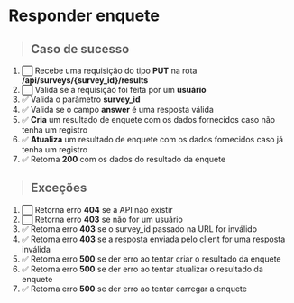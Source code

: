 # Responder enquete

> ## Caso de sucesso

1. ⬜️ Recebe uma requisição do tipo **PUT** na rota **/api/surveys/{survey_id}/results**
2. ⬜️ Valida se a requisição foi feita por um **usuário**
3. ✅ Valida o parâmetro **survey_id**
4. ✅ Valida se o campo **answer** é uma resposta válida
5. ✅ **Cria** um resultado de enquete com os dados fornecidos caso não tenha um registro
6. ✅ **Atualiza** um resultado de enquete com os dados fornecidos caso já tenha um registro
7. ✅ Retorna **200** com os dados do resultado da enquete

> ## Exceções

1. ⬜️ Retorna erro **404** se a API não existir
2. ⬜️ Retorna erro **403** se não for um usuário
3. ✅ Retorna erro **403** se o survey_id passado na URL for inválido
4. ✅ Retorna erro **403** se a resposta enviada pelo client for uma resposta inválida
5. ✅ Retorna erro **500** se der erro ao tentar criar o resultado da enquete
6. ✅ Retorna erro **500** se der erro ao tentar atualizar o resultado da enquete
7. ✅ Retorna erro **500** se der erro ao tentar carregar a enquete
